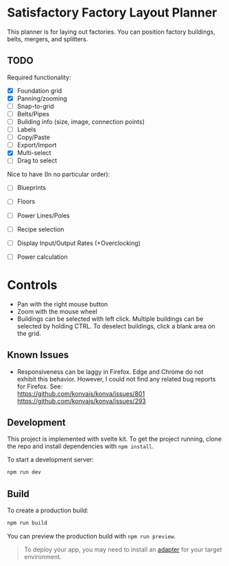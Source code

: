 # Satisfactory Factory Layout Planner

This planner is for laying out factories. You can position factory buildings,
belts, mergers, and splitters.

## TODO

Required functionality:

 * [X] Foundation grid
 * [X] Panning/zooming
 * [ ] Snap-to-grid
 * [ ] Belts/Pipes
 * [ ] Building info (size, image, connection points)
 * [ ] Labels
 * [ ] Copy/Paste
 * [ ] Export/Import
 * [X] Multi-select
 * [ ] Drag to select

Nice to have (In no particular order):

 * [ ] Blueprints
 * [ ] Floors
 * [ ] Power Lines/Poles
 * [ ] Recipe selection
 * [ ] Display Input/Output Rates (+Overclocking)
 * [ ] Power calculation


# Controls

 * Pan with the right mouse button
 * Zoom with the mouse wheel
 * Buildings can be selected with left click. Multiple buildings can be selected
   by holding CTRL. To deselect buildings, click a blank area on the grid.
 

## Known Issues

 * Responsiveness can be laggy in Firefox. Edge and Chrome do not exhibit this behavior.
   However, I could not find any related bug reports for Firefox. See:<br/>
   https://github.com/konvajs/konva/issues/801<br/>
   https://github.com/konvajs/konva/issues/293<br/>


## Development

This project is implemented with svelte kit. To get the project running, 
clone the repo and install dependencies with `npm install`.

To start a development server:

```bash
npm run dev
```


## Build

To create a production build:

```bash
npm run build
```

You can preview the production build with `npm run preview`.

> To deploy your app, you may need to install an [adapter](https://kit.svelte.dev/docs/adapters) 
> for your target environment.
